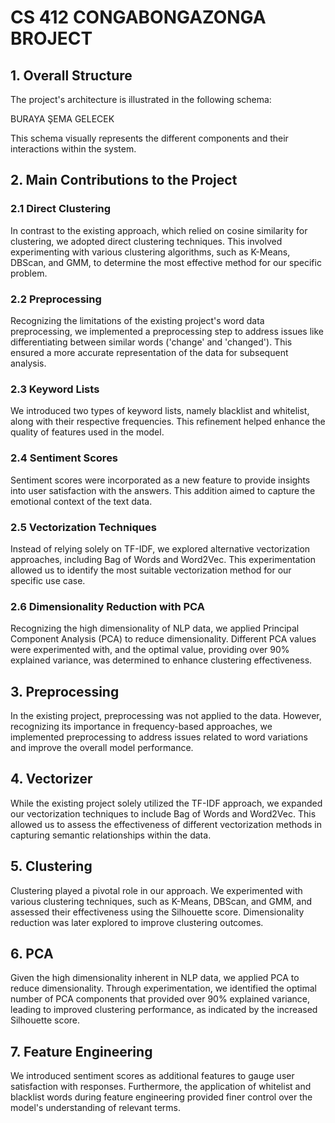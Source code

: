 # CS 412 CONGABONGAZONGA BROJECT

## 1. Overall Structure

The project's architecture is illustrated in the following schema:

BURAYA ŞEMA GELECEK

This schema visually represents the different components and their interactions within the system.

## 2. Main Contributions to the Project

### 2.1 Direct Clustering

In contrast to the existing approach, which relied on cosine similarity for clustering, we adopted direct clustering techniques. This involved experimenting with various clustering algorithms, such as K-Means, DBScan, and GMM, to determine the most effective method for our specific problem.

### 2.2 Preprocessing

Recognizing the limitations of the existing project's word data preprocessing, we implemented a preprocessing step to address issues like differentiating between similar words ('change' and 'changed'). This ensured a more accurate representation of the data for subsequent analysis.

### 2.3 Keyword Lists

We introduced two types of keyword lists, namely blacklist and whitelist, along with their respective frequencies. This refinement helped enhance the quality of features used in the model.

### 2.4 Sentiment Scores

Sentiment scores were incorporated as a new feature to provide insights into user satisfaction with the answers. This addition aimed to capture the emotional context of the text data.

### 2.5 Vectorization Techniques

Instead of relying solely on TF-IDF, we explored alternative vectorization approaches, including Bag of Words and Word2Vec. This experimentation allowed us to identify the most suitable vectorization method for our specific use case.

### 2.6 Dimensionality Reduction with PCA

Recognizing the high dimensionality of NLP data, we applied Principal Component Analysis (PCA) to reduce dimensionality. Different PCA values were experimented with, and the optimal value, providing over 90% explained variance, was determined to enhance clustering effectiveness.

## 3. Preprocessing

In the existing project, preprocessing was not applied to the data. However, recognizing its importance in frequency-based approaches, we implemented preprocessing to address issues related to word variations and improve the overall model performance.

## 4. Vectorizer

While the existing project solely utilized the TF-IDF approach, we expanded our vectorization techniques to include Bag of Words and Word2Vec. This allowed us to assess the effectiveness of different vectorization methods in capturing semantic relationships within the data.

## 5. Clustering

Clustering played a pivotal role in our approach. We experimented with various clustering techniques, such as K-Means, DBScan, and GMM, and assessed their effectiveness using the Silhouette score. Dimensionality reduction was later explored to improve clustering outcomes.

## 6. PCA

Given the high dimensionality inherent in NLP data, we applied PCA to reduce dimensionality. Through experimentation, we identified the optimal number of PCA components that provided over 90% explained variance, leading to improved clustering performance, as indicated by the increased Silhouette score.

## 7. Feature Engineering

We introduced sentiment scores as additional features to gauge user satisfaction with responses. Furthermore, the application of whitelist and blacklist words during feature engineering provided finer control over the model's understanding of relevant terms.
